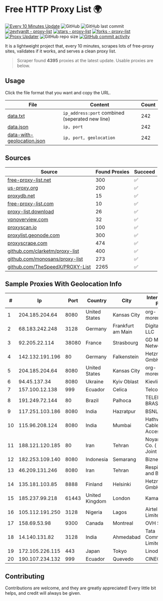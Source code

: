 
# Free HTTP Proxy List 🌍

[![Every 10 Minutes Update](https://github.com/mertguvencli/http-proxy-list/actions/workflows/main.yml/badge.svg?branch=main)](https://github.com/mertguvencli/http-proxy-list/actions/workflows/main.yml)
![GitHub](https://img.shields.io/github/license/mertguvencli/http-proxy-list)
![GitHub last commit](https://img.shields.io/github/last-commit/mertguvencli/http-proxy-list)
[![zevtyardt - proxy-list](https://img.shields.io/static/v1?label=zevtyardt&message=proxy-list&color=blue&logo=github)](https://github.com/zevtyardt/proxy-list "Go to GitHub repo")
[![stars - proxy-list](https://img.shields.io/github/stars/zevtyardt/proxy-list?style=social)](https://github.com/zevtyardt/proxy-list)
[![forks - proxy-list](https://img.shields.io/github/forks/zevtyardt/proxy-list?style=social)](https://github.com/zevtyardt/proxy-list)
[![Proxy Updater](https://github.com/zevtyardt/proxy-list/workflows/Proxy%20Updater/badge.svg)](https://github.com/zevtyardt/proxy-list/actions?query=workflow:"Proxy+Updater")
![GitHub repo size](https://img.shields.io/github/repo-size/zevtyardt/proxy-list)
[![GitHub commit activity](https://img.shields.io/github/commit-activity/m/zevtyardt/proxy-list?logo=commits)](https://github.com/zevtyardt/proxy-list/commits/main)

It is a lightweight project that, every 10 minutes, scrapes lots of free-proxy sites, validates if it works, and serves a clean proxy list.

> Scraper found **4395** proxies at the latest update. Usable proxies are below.

## Usage

Click the file format that you want and copy the URL.

|File|Content|Count|
|----|-------|-----|
|[data.txt](https://raw.githubusercontent.com/mertguvencli/http-proxy-list/main/proxy-list/data.txt)|`ip_address:port` combined (seperated new line)|242|
|[data.json](https://raw.githubusercontent.com/mertguvencli/http-proxy-list/main/proxy-list/data.json)|`ip, port`|242|
|[data-with-geolocation.json](https://raw.githubusercontent.com/mertguvencli/http-proxy-list/main/proxy-list/data-with-geolocation.json)|`ip, port, geolocation`|242|

## Sources

|Source|Found Proxies|Succeed|
|------|-------------|-------|
|[free-proxy-list.net](https://free-proxy-list.net)|300|✅|
|[us-proxy.org](https://www.us-proxy.org)|200|✅|
|[proxydb.net](http://proxydb.net)|15|✅|
|[free-proxy-list.com](https://free-proxy-list.com/?page=&port=&type%5B%5D=http&type%5B%5D=https&up_time=0&search=Search)|10|✅|
|[proxy-list.download](https://www.proxy-list.download/HTTP)|26|✅|
|[vpnoverview.com](https://vpnoverview.com/privacy/anonymous-browsing/free-proxy-servers)|32|✅|
|[proxyscan.io](https://www.proxyscan.io)|100|✅|
|[proxylist.geonode.com](https://proxylist.geonode.com/api/proxy-list?limit=300&page=1&sort_by=lastChecked&sort_type=desc&protocols=http,https)|300|✅|
|[proxyscrape.com](https://api.proxyscrape.com/v2/?request=displayproxies&protocol=http&timeout=10000&country=all&ssl=all&anonymity=all)|474|✅|
|[github.com/clarketm/proxy-list](https://raw.githubusercontent.com/clarketm/proxy-list/master/proxy-list-raw.txt)|400|✅|
|[github.com/monosans/proxy-list](https://raw.githubusercontent.com/monosans/proxy-list/main/proxies/http.txt)|273|✅|
|[github.com/TheSpeedX/PROXY-List](https://raw.githubusercontent.com/TheSpeedX/PROXY-List/master/http.txt)|2265|✅|


## Sample Proxies With Geolocation Info

|#|Ip|Port|Country|City|Internet Service Provider|
|-|--|----|-------|----|-------------------------|
|1|204.185.204.64|8080|United States|Kansas City|org-morenet.more.net|
|2|68.183.242.248|3128|Germany|Frankfurt am Main|DigitalOcean, LLC|
|3|92.205.22.114|38080|France|Strasbourg|GD MASS Network|
|4|142.132.191.196|80|Germany|Falkenstein|Hetzner Online GmbH|
|5|204.185.204.64|8080|United States|Kansas City|org-morenet.more.net|
|6|94.45.137.34|8080|Ukraine|Kyiv Oblast|Kievline LLC|
|7|157.100.12.138|999|Ecuador|Celica|Telconet S.A|
|8|191.249.72.144|80|Brazil|Palhoca|TELEFÔNICA BRASIL S.A|
|9|117.251.103.186|8080|India|Hazratpur|BSNL Internet|
|10|115.96.208.124|8080|India|Mumbai|Hathway IP over Cable Internet Access|
|11|188.121.120.185|80|Iran|Tehran|Noyan Abr Arvan Co. ( Private Joint Stock)|
|12|182.253.109.140|8080|Indonesia|Semarang|Biznet Metronet|
|13|46.209.131.246|8080|Iran|Tehran|Respina Network and Beyound|
|14|135.181.103.85|8888|Finland|Helsinki|Hetzner Online GmbH|
|15|185.237.99.218|61443|United Kingdom|London|Kamatera Inc|
|16|105.112.191.250|3128|Nigeria|Lagos|Airtel Networks Limited|
|17|158.69.53.98|9300|Canada|Montreal|OVH SAS|
|18|14.140.131.82|3128|India|Ahmedabad|Tata Communications Limited|
|19|172.105.226.115|443|Japan|Tokyo|Linode, LLC|
|20|190.107.234.132|999|Ecuador|Quevedo|CINECABLE TV|



## Contributing

Contributions are welcome, and they are greatly appreciated! Every
little bit helps, and credit will always be given.


